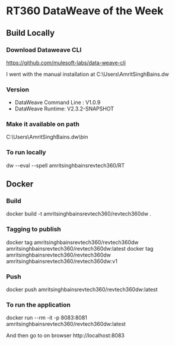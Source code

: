 # RT360 DataWeave of the Week

## Build Locally

### Download Dataweave CLI
https://github.com/mulesoft-labs/data-weave-cli

I went with the manual installation at C:\Users\AmritSinghBains\.dw

### Version
 - DataWeave Command Line : V1.0.9
 - DataWeave Runtime: V2.3.2-SNAPSHOT

### Make it available on path
C:\Users\AmritSinghBains\.dw\bin

### To run locally
dw --eval --spell amritsinghbainsrevtech360/RT

## Docker

### Build
docker build -t amritsinghbainsrevtech360/revtech360dw .

### Tagging to publish
docker tag amritsinghbainsrevtech360/revtech360dw amritsinghbainsrevtech360/revtech360dw:latest
docker tag amritsinghbainsrevtech360/revtech360dw amritsinghbainsrevtech360/revtech360dw:v1

### Push
docker push amritsinghbainsrevtech360/revtech360dw:latest

### To run the application
docker run --rm -it -p 8083:8081 amritsinghbainsrevtech360/revtech360dw:latest

And then go to on browser http://localhost:8083